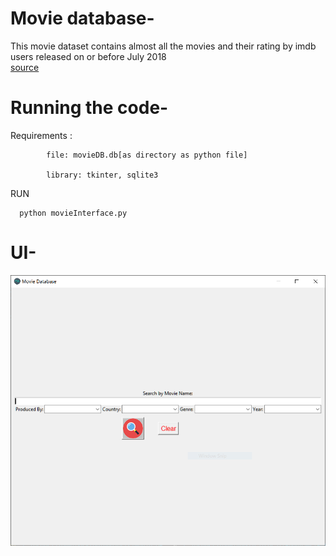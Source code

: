 # Movie database-
   This movie dataset contains almost all the movies and their rating by imdb users released on or before July 2018  
   [source](https://www.kaggle.com/datasets/rounakbanik/the-movies-dataset)

# Running the code-
   
   Requirements : 
   
            file: movieDB.db[as directory as python file] 
   
            library: tkinter, sqlite3
   RUN
   
      python movieInterface.py

# UI-
![Screenshot](UI_sample.PNG)
